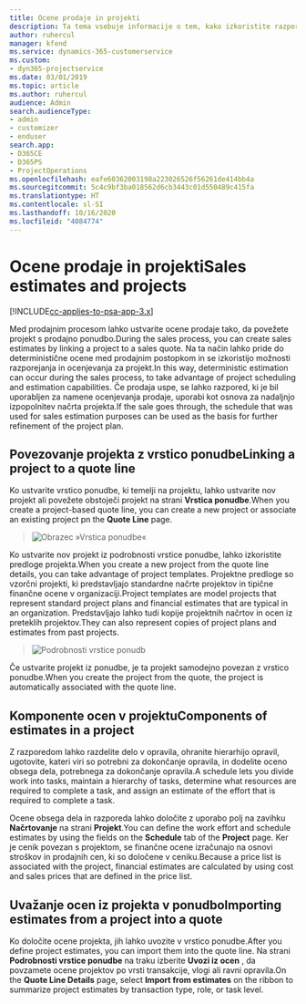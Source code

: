 ```yaml
---
title: Ocene prodaje in projekti
description: Ta tema vsebuje informacije o tem, kako izkoristite razpored in ocene v prodajnem procesu.
author: ruhercul
manager: kfend
ms.service: dynamics-365-customerservice
ms.custom:
- dyn365-projectservice
ms.date: 03/01/2019
ms.topic: article
ms.author: ruhercul
audience: Admin
search.audienceType:
- admin
- customizer
- enduser
search.app:
- D365CE
- D365PS
- ProjectOperations
ms.openlocfilehash: eafe60362003198a223026526f56261de414bb4a
ms.sourcegitcommit: 5c4c9bf3ba018562d6cb3443c01d550489c415fa
ms.translationtype: HT
ms.contentlocale: sl-SI
ms.lasthandoff: 10/16/2020
ms.locfileid: "4084774"
---
```

# <a name="sales-estimates-and-projects"></a><span data-ttu-id="20d77-103">Ocene prodaje in projekti</span><span class="sxs-lookup"><span data-stu-id="20d77-103">Sales estimates and projects</span></span>

[!INCLUDE[cc-applies-to-psa-app-3.x](../includes/cc-applies-to-psa-app-3x.md)]

<span data-ttu-id="20d77-104">Med prodajnim procesom lahko ustvarite ocene prodaje tako, da povežete projekt s prodajno ponudbo.</span><span class="sxs-lookup"><span data-stu-id="20d77-104">During the sales process, you can create sales estimates by linking a project to a sales quote.</span></span> <span data-ttu-id="20d77-105">Na ta način lahko pride do deterministične ocene med prodajnim postopkom in se izkoristijo možnosti razporejanja in ocenjevanja za projekt.</span><span class="sxs-lookup"><span data-stu-id="20d77-105">In this way, deterministic estimation can occur during the sales process, to take advantage of project scheduling and estimation capabilities.</span></span> <span data-ttu-id="20d77-106">Če prodaja uspe, se lahko razpored, ki je bil uporabljen za namene ocenjevanja prodaje, uporabi kot osnova za nadaljnjo izpopolnitev načrta projekta.</span><span class="sxs-lookup"><span data-stu-id="20d77-106">If the sale goes through, the schedule that was used for sales estimation purposes can be used as the basis for further refinement of the project plan.</span></span>

## <a name="linking-a-project-to-a-quote-line"></a><span data-ttu-id="20d77-107">Povezovanje projekta z vrstico ponudbe</span><span class="sxs-lookup"><span data-stu-id="20d77-107">Linking a project to a quote line</span></span>

<span data-ttu-id="20d77-108">Ko ustvarite vrstico ponudbe, ki temelji na projektu, lahko ustvarite nov projekt ali povežete obstoječi projekt na strani **Vrstica ponudbe**.</span><span class="sxs-lookup"><span data-stu-id="20d77-108">When you create a project-based quote line, you can create a new project or associate an existing project pn the **Quote Line** page.</span></span> 

> ![Obrazec »Vrstica ponudbe«](media/project-8.png)
 
<span data-ttu-id="20d77-110">Ko ustvarite nov projekt iz podrobnosti vrstice ponudbe, lahko izkoristite predloge projekta.</span><span class="sxs-lookup"><span data-stu-id="20d77-110">When you create a new project from the quote line details, you can take advantage of project templates.</span></span> <span data-ttu-id="20d77-111">Projektne predloge so vzorčni projekti, ki predstavljajo standardne načrte projektov in tipične finančne ocene v organizaciji.</span><span class="sxs-lookup"><span data-stu-id="20d77-111">Project templates are model projects that represent standard project plans and financial estimates that are typical in an organization.</span></span> <span data-ttu-id="20d77-112">Predstavljajo lahko tudi kopije projektnih načrtov in ocen iz preteklih projektov.</span><span class="sxs-lookup"><span data-stu-id="20d77-112">They can also represent copies of project plans and estimates from past projects.</span></span>

> ![Podrobnosti vrstice ponudb](media/project-9.png)
  
<span data-ttu-id="20d77-114">Če ustvarite projekt iz ponudbe, je ta projekt samodejno povezan z vrstico ponudbe.</span><span class="sxs-lookup"><span data-stu-id="20d77-114">When you create the project from the quote, the project is automatically associated with the quote line.</span></span>

## <a name="components-of-estimates-in-a-project"></a><span data-ttu-id="20d77-115">Komponente ocen v projektu</span><span class="sxs-lookup"><span data-stu-id="20d77-115">Components of estimates in a project</span></span>

<span data-ttu-id="20d77-116">Z razporedom lahko razdelite delo v opravila, ohranite hierarhijo opravil, ugotovite, kateri viri so potrebni za dokončanje opravila, in dodelite oceno obsega dela, potrebnega za dokončanje opravila.</span><span class="sxs-lookup"><span data-stu-id="20d77-116">A schedule lets you divide work into tasks, maintain a hierarchy of tasks, determine what resources are required to complete a task, and assign an estimate of the effort that is required to complete a task.</span></span>

<span data-ttu-id="20d77-117">Ocene obsega dela in razporeda lahko določite z uporabo polj na zavihku **Načrtovanje** na strani **Projekt**.</span><span class="sxs-lookup"><span data-stu-id="20d77-117">You can define the work effort and schedule estimates by using the fields on the **Schedule** tab of the **Project** page.</span></span> <span data-ttu-id="20d77-118">Ker je cenik povezan s projektom, se finančne ocene izračunajo na osnovi stroškov in prodajnih cen, ki so določene v ceniku.</span><span class="sxs-lookup"><span data-stu-id="20d77-118">Because a price list is associated with the project, financial estimates are calculated by using cost and sales prices that are defined in the price list.</span></span>

## <a name="importing-estimates-from-a-project-into-a-quote"></a><span data-ttu-id="20d77-119">Uvažanje ocen iz projekta v ponudbo</span><span class="sxs-lookup"><span data-stu-id="20d77-119">Importing estimates from a project into a quote</span></span>

<span data-ttu-id="20d77-120">Ko določite ocene projekta, jih lahko uvozite v vrstico ponudbe.</span><span class="sxs-lookup"><span data-stu-id="20d77-120">After you define project estimates, you can import them into the quote line.</span></span> <span data-ttu-id="20d77-121">Na strani **Podrobnosti vrstice ponudbe** na traku izberite **Uvozi iz ocen** , da povzamete ocene projektov po vrsti transakcije, vlogi ali ravni opravila.</span><span class="sxs-lookup"><span data-stu-id="20d77-121">On the **Quote Line Details** page, select **Import from estimates** on the ribbon to summarize project estimates by transaction type, role, or task level.</span></span>
